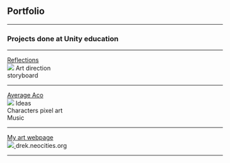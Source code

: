 ## Portfolio

---

### Projects done at Unity education 
---

[Reflections](https://imt-rexx.itch.io/reflections)<br>
<img src="https://img.itch.zone/aW1nLzgwNjM1MjIucG5n/original/tpLy3u.png"/>
Art direction<br>
storyboard<br>

---

[Average Aco](https://callmetoots.itch.io/average-aco)<br>
<img src="https://img.itch.zone/aW1nLzc2MzE2NTkucG5n/original/BZN7se.png"/>
Ideas<br>
Characters pixel art<br>
Music<br>

---

[My art webpage](https://drek.neocities.org/)<br>
<a href="https://drek.neocities.org/">
<img src="https://upload.wikimedia.org/wikipedia/commons/b/be/Bliss_location%2C_Sonoma_Valley_in_2006.jpg"/>
</a>
drek.neocities.org<br>

---
